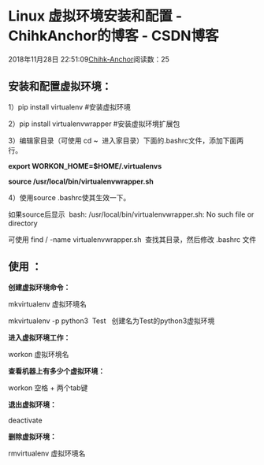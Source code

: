 # Linux 虚拟环境安装和配置 - ChihkAnchor的博客 - CSDN博客





2018年11月28日 22:51:09[Chihk-Anchor](https://me.csdn.net/weixin_40871455)阅读数：25








## 安装和配置虚拟环境：

1）pip install virtualenv #安装虚拟环境

2）pip install virtualenvwrapper #安装虚拟环境扩展包

3）编辑家目录（可使用 cd ~  进入家目录）下面的.bashrc文件，添加下面两行。

****export WORKON_HOME=$HOME/.virtualenvs****

****source /usr/local/bin/virtualenvwrapper.sh****

4）使用source .bashrc使其生效一下。

如果source后显示  bash: /usr/local/bin/virtualenvwrapper.sh: No such file or directory  

可使用 find / -name virtualenvwrapper.sh  查找其目录，然后修改 .bashrc 文件

## ******使用****** ：

****创建虚拟环境命令：****

mkvirtualenv 虚拟环境名

mkvirtualenv -p python3  Test   创建名为Test的python3虚拟环境

****进入虚拟环境工作：****

workon 虚拟环境名

****查看机器上有多少个虚拟环境：****

workon 空格 + 两个tab键

****退出虚拟环境：****

deactivate

****删除虚拟环境：****

rmvirtualenv 虚拟环境名



